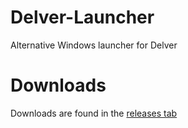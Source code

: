 # Delver-Launcher
Alternative Windows launcher for Delver

# Downloads
Downloads are found in the [releases tab](https://github.com/Council-of-the-Delverers/Delver-Launcher/releases)
